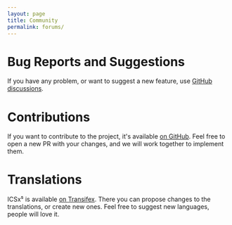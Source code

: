 ```yaml
---
layout: page
title: Community
permalink: forums/
---
```


Bug Reports and Suggestions
===========================
If you have any problem, or want to suggest a new feature, use
[GitHub discussions](https://github.com/bitfireAT/icsx5/discussions).

Contributions
=============
If you want to contribute to the project, it's available [on GitHub](https://github.com/bitfireAT/icsx5). Feel free to
open a new PR with your changes, and we will work together to implement them.

Translations
============

ICSx⁵ is available [on Transifex](https://www.transifex.com/bitfireAT/icsx5/). There you can propose changes to the
translations, or create new ones. Feel free to suggest new languages, people will love it.
